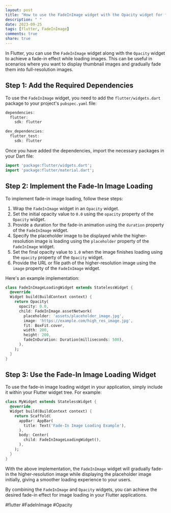 ```yaml
---
layout: post
title: "How to use the FadeInImage widget with the Opacity widget for fade-in image loading"
description: " "
date: 2023-09-25
tags: [flutter, FadeInImage]
comments: true
share: true
---
```


In Flutter, you can use the `FadeInImage` widget along with the `Opacity` widget to achieve a fade-in effect while loading images. This can be useful in scenarios where you want to display thumbnail images and gradually fade them into full-resolution images.

## Step 1: Add the Required Dependencies

To use the `FadeInImage` widget, you need to add the `flutter/widgets.dart` package to your project's `pubspec.yaml` file:

```dart
dependencies:
  flutter:
    sdk: flutter

dev_dependencies:
  flutter_test:
    sdk: flutter
```

Once you have added the dependencies, import the necessary packages in your Dart file:

```dart
import 'package:flutter/widgets.dart';
import 'package:flutter/material.dart';
```

## Step 2: Implement the Fade-In Image Loading

To implement fade-in image loading, follow these steps:

1. Wrap the `FadeInImage` widget in an `Opacity` widget.
2. Set the initial opacity value to `0.0` using the `opacity` property of the `Opacity` widget.
3. Provide a duration for the fade-in animation using the `duration` property of the `FadeInImage` widget.
4. Specify the placeholder image to be displayed while the higher-resolution image is loading using the `placeholder` property of the `FadeInImage` widget.
5. Set the final opacity value to `1.0` when the image finishes loading using the `opacity` property of the `Opacity` widget.
6. Provide the URL or file path of the higher-resolution image using the `image` property of the `FadeInImage` widget.

Here's an example implementation:

```dart
class FadeInImageLoadingWidget extends StatelessWidget {
  @override
  Widget build(BuildContext context) {
    return Opacity(
      opacity: 0.0,
      child: FadeInImage.assetNetwork(
        placeholder: 'assets/placeholder_image.jpg',
        image: 'https://example.com/high_res_image.jpg',
        fit: BoxFit.cover,
        width: 200,
        height: 200,
        fadeInDuration: Duration(milliseconds: 500),
      ),
    );
  }
}
```
## Step 3: Use the Fade-In Image Loading Widget

To use the fade-in image loading widget in your application, simply include it within your Flutter widget tree. For example:

```dart
class MyWidget extends StatelessWidget {
  @override
  Widget build(BuildContext context) {
    return Scaffold(
      appBar: AppBar(
        title: Text('Fade-In Image Loading Example'),
      ),
      body: Center(
        child: FadeInImageLoadingWidget(),
      ),
    );
  }
}
```

With the above implementation, the `FadeInImage` widget will gradually fade-in the higher-resolution image while displaying the placeholder image initially, giving a smoother loading experience to your users.

By combining the `FadeInImage` and `Opacity` widgets, you can achieve the desired fade-in effect for image loading in your Flutter applications.

#flutter #FadeInImage #Opacity